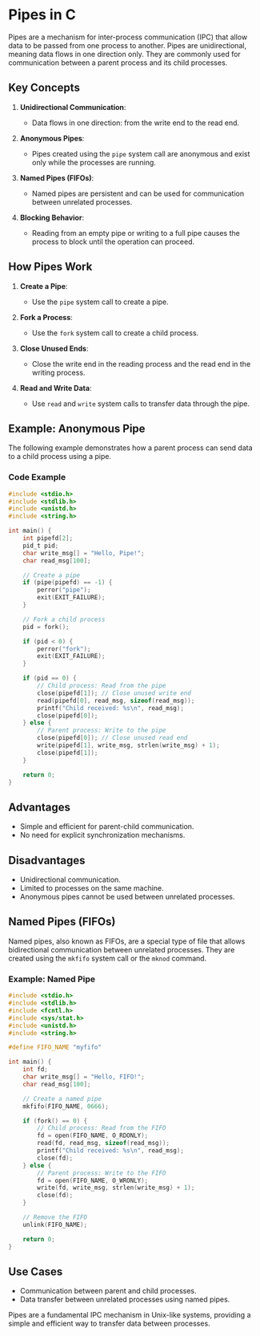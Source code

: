 # Pipes in C

Pipes are a mechanism for inter-process communication (IPC) that allow data to be passed from one process to another. Pipes are unidirectional, meaning data flows in one direction only. They are commonly used for communication between a parent process and its child processes.

## Key Concepts

1. **Unidirectional Communication**:
   - Data flows in one direction: from the write end to the read end.

2. **Anonymous Pipes**:
   - Pipes created using the `pipe` system call are anonymous and exist only while the processes are running.

3. **Named Pipes (FIFOs)**:
   - Named pipes are persistent and can be used for communication between unrelated processes.

4. **Blocking Behavior**:
   - Reading from an empty pipe or writing to a full pipe causes the process to block until the operation can proceed.

## How Pipes Work

1. **Create a Pipe**:
   - Use the `pipe` system call to create a pipe.

2. **Fork a Process**:
   - Use the `fork` system call to create a child process.

3. **Close Unused Ends**:
   - Close the write end in the reading process and the read end in the writing process.

4. **Read and Write Data**:
   - Use `read` and `write` system calls to transfer data through the pipe.

## Example: Anonymous Pipe

The following example demonstrates how a parent process can send data to a child process using a pipe.

### Code Example

```c
#include <stdio.h>
#include <stdlib.h>
#include <unistd.h>
#include <string.h>

int main() {
    int pipefd[2];
    pid_t pid;
    char write_msg[] = "Hello, Pipe!";
    char read_msg[100];

    // Create a pipe
    if (pipe(pipefd) == -1) {
        perror("pipe");
        exit(EXIT_FAILURE);
    }

    // Fork a child process
    pid = fork();

    if (pid < 0) {
        perror("fork");
        exit(EXIT_FAILURE);
    }

    if (pid == 0) {
        // Child process: Read from the pipe
        close(pipefd[1]); // Close unused write end
        read(pipefd[0], read_msg, sizeof(read_msg));
        printf("Child received: %s\n", read_msg);
        close(pipefd[0]);
    } else {
        // Parent process: Write to the pipe
        close(pipefd[0]); // Close unused read end
        write(pipefd[1], write_msg, strlen(write_msg) + 1);
        close(pipefd[1]);
    }

    return 0;
}
```

## Advantages

- Simple and efficient for parent-child communication.
- No need for explicit synchronization mechanisms.

## Disadvantages

- Unidirectional communication.
- Limited to processes on the same machine.
- Anonymous pipes cannot be used between unrelated processes.

## Named Pipes (FIFOs)

Named pipes, also known as FIFOs, are a special type of file that allows bidirectional communication between unrelated processes. They are created using the `mkfifo` system call or the `mknod` command.

### Example: Named Pipe

```c
#include <stdio.h>
#include <stdlib.h>
#include <fcntl.h>
#include <sys/stat.h>
#include <unistd.h>
#include <string.h>

#define FIFO_NAME "myfifo"

int main() {
    int fd;
    char write_msg[] = "Hello, FIFO!";
    char read_msg[100];

    // Create a named pipe
    mkfifo(FIFO_NAME, 0666);

    if (fork() == 0) {
        // Child process: Read from the FIFO
        fd = open(FIFO_NAME, O_RDONLY);
        read(fd, read_msg, sizeof(read_msg));
        printf("Child received: %s\n", read_msg);
        close(fd);
    } else {
        // Parent process: Write to the FIFO
        fd = open(FIFO_NAME, O_WRONLY);
        write(fd, write_msg, strlen(write_msg) + 1);
        close(fd);
    }

    // Remove the FIFO
    unlink(FIFO_NAME);

    return 0;
}
```

## Use Cases

- Communication between parent and child processes.
- Data transfer between unrelated processes using named pipes.

Pipes are a fundamental IPC mechanism in Unix-like systems, providing a simple and efficient way to transfer data between processes.